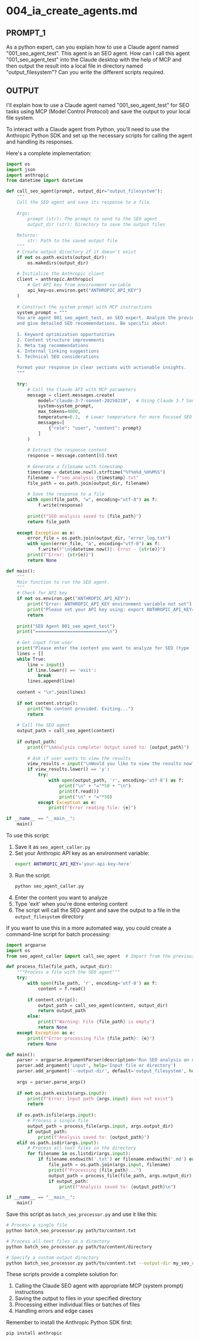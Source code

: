 # 004_ia_create_agents.md

## PROMPT_1

As a python expert, can you explain how to use a Claude agent named "001_seo_agent_test". This agent is an SEO agent. How can I call this agent "001_seo_agent_test" into the Claude desktop with the help of MCP and then output the result into a local file in directory named "output_filesystem"? Can you write the different scripts required.




## OUTPUT

I'll explain how to use a Claude agent named "001_seo_agent_test" for SEO tasks using MCP (Model Control Protocol) and save the output to your local file system.

To interact with a Claude agent from Python, you'll need to use the Anthropic Python SDK and set up the necessary scripts for calling the agent and handling its responses.

Here's a complete implementation:

```python
import os
import json
import anthropic
from datetime import datetime

def call_seo_agent(prompt, output_dir="output_filesystem"):
    """
    Call the SEO agent and save its response to a file.
    
    Args:
        prompt (str): The prompt to send to the SEO agent
        output_dir (str): Directory to save the output files
    
    Returns:
        str: Path to the saved output file
    """
    # Create output directory if it doesn't exist
    if not os.path.exists(output_dir):
        os.makedirs(output_dir)
    
    # Initialize the Anthropic client
    client = anthropic.Anthropic(
        # Get API key from environment variable
        api_key=os.environ.get("ANTHROPIC_API_KEY")
    )
    
    # Construct the system prompt with MCP instructions
    system_prompt = """
    You are agent 001_seo_agent_test, an SEO expert. Analyze the provided content 
    and give detailed SEO recommendations. Be specific about:
    
    1. Keyword optimization opportunities
    2. Content structure improvements
    3. Meta tag recommendations
    4. Internal linking suggestions
    5. Technical SEO considerations
    
    Format your response in clear sections with actionable insights.
    """
    
    try:
        # Call the Claude API with MCP parameters
        message = client.messages.create(
            model="claude-3-7-sonnet-20250219",  # Using Claude 3.7 Sonnet
            system=system_prompt,
            max_tokens=4000,
            temperature=0.2,  # Lower temperature for more focused SEO analysis
            messages=[
                {"role": "user", "content": prompt}
            ]
        )
        
        # Extract the response content
        response = message.content[0].text
        
        # Generate a filename with timestamp
        timestamp = datetime.now().strftime("%Y%m%d_%H%M%S")
        filename = f"seo_analysis_{timestamp}.txt"
        file_path = os.path.join(output_dir, filename)
        
        # Save the response to a file
        with open(file_path, "w", encoding="utf-8") as f:
            f.write(response)
        
        print(f"SEO analysis saved to {file_path}")
        return file_path
    
    except Exception as e:
        error_file = os.path.join(output_dir, "error_log.txt")
        with open(error_file, "a", encoding="utf-8") as f:
            f.write(f"\n{datetime.now()}: Error - {str(e)}")
        print(f"Error: {str(e)}")
        return None

def main():
    """
    Main function to run the SEO agent.
    """
    # Check for API key
    if not os.environ.get("ANTHROPIC_API_KEY"):
        print("Error: ANTHROPIC_API_KEY environment variable not set")
        print("Please set your API key using: export ANTHROPIC_API_KEY='your-key-here'")
        return
    
    print("SEO Agent 001_seo_agent_test")
    print("===========================\n")
    
    # Get input from user
    print("Please enter the content you want to analyze for SEO (type 'exit' when done):")
    lines = []
    while True:
        line = input()
        if line.lower() == 'exit':
            break
        lines.append(line)
    
    content = "\n".join(lines)
    
    if not content.strip():
        print("No content provided. Exiting...")
        return
    
    # Call the SEO agent
    output_path = call_seo_agent(content)
    
    if output_path:
        print(f"\nAnalysis complete! Output saved to: {output_path}")
        
        # Ask if user wants to view the results
        view_results = input("\nWould you like to view the results now? (y/n): ")
        if view_results.lower() == 'y':
            try:
                with open(output_path, 'r', encoding='utf-8') as f:
                    print("\n" + "="*50 + "\n")
                    print(f.read())
                    print("\n" + "="*50)
            except Exception as e:
                print(f"Error reading file: {e}")

if __name__ == "__main__":
    main()
```

To use this script:

1. Save it as `seo_agent_caller.py`
2. Set your Anthropic API key as an environment variable:
   ```bash
   export ANTHROPIC_API_KEY='your-api-key-here'
   ```
3. Run the script:
   ```bash
   python seo_agent_caller.py
   ```
4. Enter the content you want to analyze
5. Type 'exit' when you're done entering content
6. The script will call the SEO agent and save the output to a file in the `output_filesystem` directory

If you want to use this in a more automated way, you could create a command-line script for batch processing:

```python
import argparse
import os
from seo_agent_caller import call_seo_agent  # Import from the previous file

def process_file(file_path, output_dir):
    """Process a file with the SEO agent"""
    try:
        with open(file_path, 'r', encoding='utf-8') as f:
            content = f.read()
        
        if content.strip():
            output_path = call_seo_agent(content, output_dir)
            return output_path
        else:
            print(f"Warning: File {file_path} is empty")
            return None
    except Exception as e:
        print(f"Error processing file {file_path}: {e}")
        return None

def main():
    parser = argparse.ArgumentParser(description='Run SEO analysis on content files')
    parser.add_argument('input', help='Input file or directory')
    parser.add_argument('--output-dir', default='output_filesystem', help='Directory to save output files')
    
    args = parser.parse_args()
    
    if not os.path.exists(args.input):
        print(f"Error: Input path {args.input} does not exist")
        return
    
    if os.path.isfile(args.input):
        # Process a single file
        output_path = process_file(args.input, args.output_dir)
        if output_path:
            print(f"Analysis saved to: {output_path}")
    elif os.path.isdir(args.input):
        # Process all text files in the directory
        for filename in os.listdir(args.input):
            if filename.endswith('.txt') or filename.endswith('.md') or filename.endswith('.html'):
                file_path = os.path.join(args.input, filename)
                print(f"Processing {file_path}...")
                output_path = process_file(file_path, args.output_dir)
                if output_path:
                    print(f"Analysis saved to: {output_path}\n")

if __name__ == "__main__":
    main()
```

Save this script as `batch_seo_processor.py` and use it like this:

```bash
# Process a single file
python batch_seo_processor.py path/to/content.txt

# Process all text files in a directory
python batch_seo_processor.py path/to/content/directory

# Specify a custom output directory
python batch_seo_processor.py path/to/content.txt --output-dir my_seo_results
```

These scripts provide a complete solution for:
1. Calling the Claude SEO agent with appropriate MCP (system prompt) instructions
2. Saving the output to files in your specified directory
3. Processing either individual files or batches of files
4. Handling errors and edge cases

Remember to install the Anthropic Python SDK first:
```bash
pip install anthropic
```







